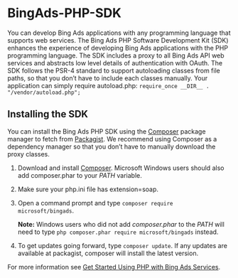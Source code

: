 # BingAds-PHP-SDK

You can develop Bing Ads applications with any programming language that supports web services. The Bing Ads PHP Software Development Kit (SDK) enhances the experience of developing Bing Ads applications with the PHP programming language. The SDK includes a proxy to all Bing Ads API web services and abstracts low level details of authentication with OAuth. The SDK follows the PSR-4 standard to support autoloading classes from file paths, so that you don’t have to include each classes manually. Your application can simply require autoload.php: `require_once __DIR__ . "/vendor/autoload.php";`

## Installing the SDK
You can install the Bing Ads PHP SDK using the [Composer](https://getcomposer.org/doc/00-intro.md#introduction) package manager to fetch from [Packagist](https://packagist.org/packages/microsoft/bingads). We recommend using Composer as a dependency manager so that you don’t have to manually download the proxy classes. 

1. Download and install [Composer](https://getcomposer.org/doc/00-intro.md#introduction). Microsoft Windows users should also add composer.phar to your *PATH* variable.

2. Make sure your php.ini file has extension=soap.

3. Open a command prompt and type `composer require microsoft/bingads`. 

   **Note:** Windows users who did not add *composer.phar* to the *PATH* will need to type `php composer.phar require microsoft/bingads` instead.

4. To get updates going forward, type `composer update`. If any updates are available at packagist, composer will install the latest version.

For more information see [Get Started Using PHP with Bing Ads Services](https://docs.microsoft.com/en-us/bingads/guides/get-started-php).
